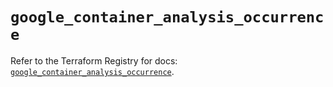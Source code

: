 # `google_container_analysis_occurrence`

Refer to the Terraform Registry for docs: [`google_container_analysis_occurrence`](https://registry.terraform.io/providers/hashicorp/google/5.37.0/docs/resources/container_analysis_occurrence).
